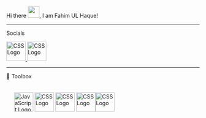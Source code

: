Hi there <img src="https://raw.githubusercontent.com/MartinHeinz/MartinHeinz/master/wave.gif" width="30px">, I am Fahim UL Haque!

-------
Socials

<a href="https://t.me/fahimlawls">
<img src="https://cdn.worldvectorlogo.com/logos/telegram.svg" alt="CSS Logo" width="50" height="50"/>
</a>
<a href="https://www.linkedin.com/in/fahim-ul-haque/">
<img src="https://cdn.worldvectorlogo.com/logos/linkedin-icon-2.svg" alt="CSS Logo" width="50" height="50"/>
</a>

-------
🧰 Toolbox
<div style="padding: 20px">
<img src="https://cdn.worldvectorlogo.com/logos/logo-javascript.svg" alt="JavaScript Logo" width="50" height="50"/> <img src="https://cdn.worldvectorlogo.com/logos/css3.svg" alt="CSS Logo" width="50" height="50"/> <img src="https://cdn.worldvectorlogo.com/logos/nodejs-icon.svg" alt="CSS Logo" width="50" height="50"/> <img src="https://cdn.worldvectorlogo.com/logos/html5.svg" alt="CSS Logo" width="50" height="50"/><img src="https://cdn.worldvectorlogo.com/logos/npm.svg" alt="CSS Logo" width="50" height="50"/>
</div>

